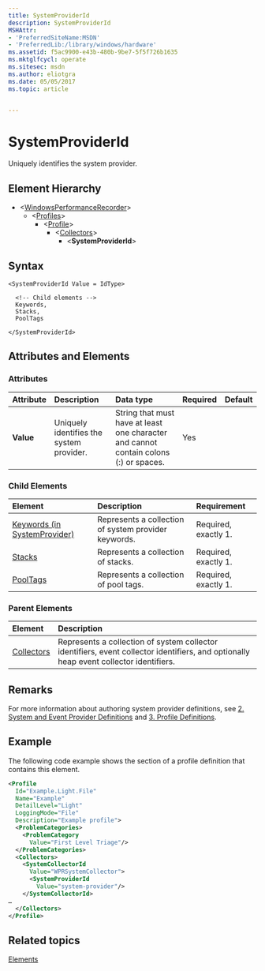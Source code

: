 ```yaml
---
title: SystemProviderId
description: SystemProviderId
MSHAttr:
- 'PreferredSiteName:MSDN'
- 'PreferredLib:/library/windows/hardware'
ms.assetid: f5ac9900-e43b-480b-9be7-5f5f726b1635
ms.mktglfcycl: operate
ms.sitesec: msdn
ms.author: eliotgra
ms.date: 05/05/2017
ms.topic: article


---
```



# SystemProviderId

Uniquely identifies the system provider.


## Element Hierarchy

* \<[WindowsPerformanceRecorder](windowsperformancerecorder.md)\>
  * \<[Profiles](profiles.md)\>
    * \<[Profile](profile-wpr.md)\>
      * \<[Collectors](collectors.md)\>
        * \<**SystemProviderId**\>


## Syntax

```
<SystemProviderId Value = IdType>

  <!-- Child elements -->
  Keywords,
  Stacks,
  PoolTags

</SystemProviderId>
```


## Attributes and Elements


### Attributes

| Attribute | Description                              | Data type                                                                             | Required | Default |
| :-------- | :--------------------------------------- | :------------------------------------------------------------------------------------ | :------- | :------ |
| **Value** | Uniquely identifies the system provider. | String that must have at least one character and cannot contain colons (:) or spaces. | Yes      |         |


### Child Elements

| Element                                                         | Description                                          | Requirement          |
| :-------------------------------------------------------------- | :--------------------------------------------------- | :------------------- |
| [Keywords (in SystemProvider)](keywords--in-systemprovider-.md) | Represents a collection of system provider keywords. | Required, exactly 1. |
| [Stacks](stacks.md)                                             | Represents a collection of stacks.                   | Required, exactly 1. |
| [PoolTags](pooltags.md)                                         | Represents a collection of pool tags.                | Required, exactly 1. |


### Parent Elements

| Element                     | Description                                                                                                                            |
| :-------------------------- | :------------------------------------------------------------------------------------------------------------------------------------- |
| [Collectors](collectors.md) | Represents a collection of system collector identifiers, event collector identifiers, and optionally heap event collector identifiers. |


## Remarks

For more information about authoring system provider definitions, see [2. System and Event Provider Definitions](2-system-and-event-provider-definitions.md) and [3. Profile Definitions](3-profile-definitions.md).


## Example

The following code example shows the section of a profile definition that contains this element.

```xml
<Profile
  Id="Example.Light.File"
  Name="Example"
  DetailLevel="Light"
  LoggingMode="File"
  Description="Example profile">
  <ProblemCategories> 
    <ProblemCategory
      Value="First Level Triage"/>
  </ProblemCategories> 
  <Collectors>
    <SystemCollectorId
      Value="WPRSystemCollector">
      <SystemProviderId
        Value="system-provider"/>
    </SystemCollectorId>
…
  </Collectors>
</Profile>
```


## Related topics

[Elements](elements.md)

